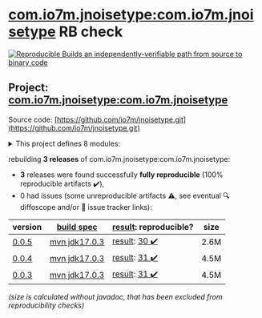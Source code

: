 [com.io7m.jnoisetype:com.io7m.jnoisetype](https://central.sonatype.com/artifact/com.io7m.jnoisetype/com.io7m.jnoisetype/0.0.5/versions) RB check
=======

[![Reproducible Builds](https://reproducible-builds.org/images/logos/rb.svg) an independently-verifiable path from source to binary code](https://reproducible-builds.org/)

## Project: [com.io7m.jnoisetype:com.io7m.jnoisetype](https://central.sonatype.com/artifact/com.io7m.jnoisetype/com.io7m.jnoisetype/0.0.5/versions)

Source code: [https://github.com/io7m/jnoisetype.git](https://github.com/io7m/jnoisetype.git)

<details><summary>This project defines 8 modules:</summary>

* [com.io7m.jnoisetype:com.io7m.jnoisetype](https://central.sonatype.com/artifact/com.io7m.jnoisetype/com.io7m.jnoisetype/0.0.5)
* [com.io7m.jnoisetype:com.io7m.jnoisetype.api](https://central.sonatype.com/artifact/com.io7m.jnoisetype/com.io7m.jnoisetype.api/0.0.5)
* [com.io7m.jnoisetype:com.io7m.jnoisetype.cmdline](https://central.sonatype.com/artifact/com.io7m.jnoisetype/com.io7m.jnoisetype.cmdline/0.0.5)
* [com.io7m.jnoisetype:com.io7m.jnoisetype.documentation](https://central.sonatype.com/artifact/com.io7m.jnoisetype/com.io7m.jnoisetype.documentation/0.0.5)
* [com.io7m.jnoisetype:com.io7m.jnoisetype.parser.api](https://central.sonatype.com/artifact/com.io7m.jnoisetype/com.io7m.jnoisetype.parser.api/0.0.5)
* [com.io7m.jnoisetype:com.io7m.jnoisetype.tests](https://central.sonatype.com/artifact/com.io7m.jnoisetype/com.io7m.jnoisetype.tests/0.0.5)
* [com.io7m.jnoisetype:com.io7m.jnoisetype.vanilla](https://central.sonatype.com/artifact/com.io7m.jnoisetype/com.io7m.jnoisetype.vanilla/0.0.5)
* [com.io7m.jnoisetype:com.io7m.jnoisetype.writer.api](https://central.sonatype.com/artifact/com.io7m.jnoisetype/com.io7m.jnoisetype.writer.api/0.0.5)
</details>

rebuilding **3 releases** of com.io7m.jnoisetype:com.io7m.jnoisetype:
- **3** releases were found successfully **fully reproducible** (100% reproducible artifacts :heavy_check_mark:),
- 0 had issues (some unreproducible artifacts :warning:, see eventual :mag: diffoscope and/or :memo: issue tracker links):

| version | [build spec](/BUILDSPEC.md) | [result](https://reproducible-builds.org/docs/jvm/): reproducible? | size |
| -- | --------- | ------ | -- |
| [0.0.5](https://central.sonatype.com/artifact/com.io7m.jnoisetype/com.io7m.jnoisetype/0.0.5/pom) | [mvn jdk17.0.3](com.io7m.jnoisetype-0.0.5.buildspec) | [result](com.io7m.jnoisetype-0.0.5.buildinfo): [30 :heavy_check_mark: ](com.io7m.jnoisetype-0.0.5.buildcompare) | 2.6M |
| [0.0.4](https://central.sonatype.com/artifact/com.io7m.jnoisetype/com.io7m.jnoisetype/0.0.4/pom) | [mvn jdk17.0.3](com.io7m.jnoisetype-0.0.4.buildspec) | [result](com.io7m.jnoisetype-0.0.4.buildinfo): [31 :heavy_check_mark: ](com.io7m.jnoisetype-0.0.4.buildcompare) | 4.5M |
| [0.0.3](https://central.sonatype.com/artifact/com.io7m.jnoisetype/com.io7m.jnoisetype/0.0.3/pom) | [mvn jdk17.0.3](com.io7m.jnoisetype-0.0.3.buildspec) | [result](com.io7m.jnoisetype-0.0.3.buildinfo): [31 :heavy_check_mark: ](com.io7m.jnoisetype-0.0.3.buildcompare) | 4.5M |

<i>(size is calculated without javadoc, that has been excluded from reproducibility checks)</i>
